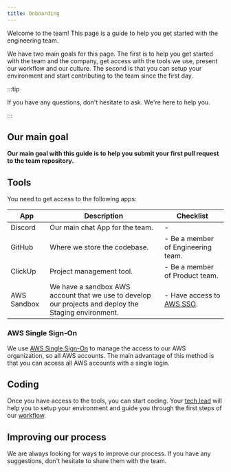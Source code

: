 ```yaml
---
title: Onboarding
---
```


Welcome to the team! This page is a guide to help you get started with the engineering team.

We have two main goals for this page. The first is to help you get started with the team and the company, get access with the tools we use, present our workflow and our culture. The second is that you can setup your environment and start contributing to the team since the first day.

:::tip

If you have any questions, don't hesitate to ask. We're here to help you.

:::

## Our main goal

**Our main goal with this guide is to help you submit your first pull request to the team repository.**

## Tools

You need to get access to the following apps:

| App         | Description                                                                                           | Checklist                                        |
| ----------- | ----------------------------------------------------------------------------------------------------- | ------------------------------------------------ |
| Discord     | Our main chat App for the team.                                                                       | -                                                |
| GitHub      | Where we store the codebase.                                                                          | - Be a member of Engineering team.               |
| ClickUp     | Project management tool.                                                                              | - Be a member of Product team.                   |
| AWS Sandbox | We have a sandbox AWS account that we use to develop our projects and deploy the Staging environment. | - Have access to [AWS SSO](#aws-single-sign-on). |

### AWS Single Sign-On

We use [AWS Single Sign-On](https://aws.amazon.com/single-sign-on/) to manage the access to our AWS organization, so all AWS accounts. The main advantage of this method is that you can access all AWS accounts with a single login.

## Coding

Once you have access to the tools, you can start coding. Your [tech lead](/docs/engineering/career/roles#tech-lead) will help you to setup your environment and guide you through the first steps of our [workflow](/docs/product/workflow).

## Improving our process

We are always looking for ways to improve our process. If you have any suggestions, don't hesitate to share them with the team.
